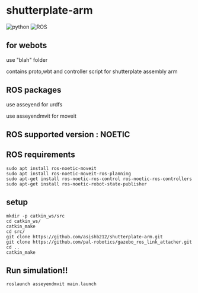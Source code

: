 # shutterplate-arm
![python](https://img.shields.io/badge/Python-3.8-yellow)
![ROS](https://img.shields.io/badge/ROS-Noetic-brightgreen)
<p></p>
<h2>for webots</h2>
<p>use "blah" folder</p>
<p>contains proto,wbt and controller script for shutterplate assembly arm</p>
<h2>ROS packages</h2>
<p>use asseyend for urdfs</p>
<p>use asseyendmvit for moveit</p>
<h2><b>ROS supported version : NOETIC </b></h2>
<h2>ROS requirements</h2>

````
sudo apt install ros-noetic-moveit
sudo apt install ros-noetic-moveit-ros-planning
sudo apt-get install ros-noetic-ros-control ros-noetic-ros-controllers
sudo apt-get install ros-noetic-robot-state-publisher
````

<h2>setup</h2>

````
mkdir -p catkin_ws/src
cd catkin_ws/
catkin_make
cd src/
git clone https://github.com/asishb212/shutterplate-arm.git
git clone https://github.com/pal-robotics/gazebo_ros_link_attacher.git
cd ..
catkin_make
````

<h2>Run simulation!!</h2>

````
roslaunch asseyendmvit main.launch
````
